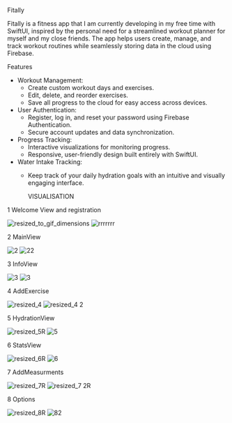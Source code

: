 Fitally

Fitally is a fitness app that I am currently developing in my free time with SwiftUI, inspired by the personal need for a streamlined workout planner for myself and my close friends.
The app helps users create, manage, and track workout routines while seamlessly storing data in the cloud using Firebase.

Features
- Workout Management: 
  - Create custom workout days and exercises.
  - Edit, delete, and reorder exercises.
  - Save all progress to the cloud for easy access across devices.
- User Authentication: 
  - Register, log in, and reset your password using Firebase Authentication.
  - Secure account updates and data synchronization.
- Progress Tracking:
  - Interactive visualizations for monitoring progress.
  - Responsive, user-friendly design built entirely with SwiftUI.
- Water Intake Tracking:
  - Keep track of your daily hydration goals with an intuitive and visually engaging interface.




    VISUALISATION

1 Welcome View and registration 


![resized_to_gif_dimensions](https://github.com/user-attachments/assets/ebd6df90-895d-4eda-a695-53c7aa21c789)   ![rrrrrrr](https://github.com/user-attachments/assets/4b05d1bc-0077-40e3-a8ef-3494533e7037)

2 MainView

![2](https://github.com/user-attachments/assets/0f507d8b-14a2-4eb2-ac10-860d3e1ad263)   ![22](https://github.com/user-attachments/assets/400e4900-c3cd-4b1d-b744-b3c879f12abb)

3 InfoView 

![3](https://github.com/user-attachments/assets/8bb63623-0c41-4470-a4f7-e87c7330c51f)   ![3](https://github.com/user-attachments/assets/f4b83434-9d44-4b96-8eb4-a1eaace06dda)


4 AddExercise

![resized_4](https://github.com/user-attachments/assets/cd6240fe-6e64-4ea1-9399-74fb16e8fd29)   ![resized_4 2](https://github.com/user-attachments/assets/96d59300-1d4f-4696-8844-4fe09364ea19)

5 HydrationView

![resized_5R](https://github.com/user-attachments/assets/11869271-bec1-436b-9262-ec360bec5a88)   ![5](https://github.com/user-attachments/assets/6a2d4945-1d00-479e-8bc9-fb6397beb51a)

6 StatsView

![resized_6R](https://github.com/user-attachments/assets/c6c362be-13bb-4748-931c-3271c1b49538)  ![6](https://github.com/user-attachments/assets/6ad574b1-42de-4ff5-afe2-e50b98562896)

7 AddMeasurments

![resized_7R](https://github.com/user-attachments/assets/9a2af116-fb1b-4af8-9d9e-d49e31b09de7)   ![resized_7 2R](https://github.com/user-attachments/assets/36a0f5a6-6ae9-463f-b609-380a2d409d11)

8 Options

![resized_8R](https://github.com/user-attachments/assets/ecd671b1-003d-45ce-9883-8ed3fd17c077)   ![82](https://github.com/user-attachments/assets/a9cb6add-1163-4003-97e6-247cd485ef5a)






